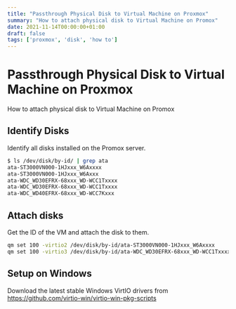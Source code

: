 ```yaml
---
title: "Passthrough Physical Disk to Virtual Machine on Proxmox"
summary: "How to attach physical disk to Virtual Machine on Promox"
date: 2021-11-14T00:00:00+01:00
draft: false
tags: ['proxmox', 'disk', 'how to']
---
```


# Passthrough Physical Disk to Virtual Machine on Proxmox

How to attach physical disk to Virtual Machine on Promox

## Identify Disks

Identify all disks installed on the Promox server.

```bash
$ ls /dev/disk/by-id/ | grep ata
ata-ST3000VN000-1HJxxx_W6Axxxx
ata-ST3000VN000-1HJxxx_W6Axxx
ata-WDC_WD30EFRX-68xxx_WD-WCC1Txxxx
ata-WDC_WD30EFRX-68xxx_WD-WCC1Txxxx
ata-WDC_WD40EFRX-68xxx_WD-WCC7Kxxx
```

## Attach disks

Get the ID of the VM and attach the disk to them.

```bash
qm set 100 -virtio2 /dev/disk/by-id/ata-ST3000VN000-1HJxxx_W6Axxxx
qm set 100 -virtio3 /dev/disk/by-id/ata-WDC_WD30EFRX-68xxx_WD-WCC1Txxxx
```

## Setup on Windows

Download the latest stable Windows VirtIO drivers from https://github.com/virtio-win/virtio-win-pkg-scripts